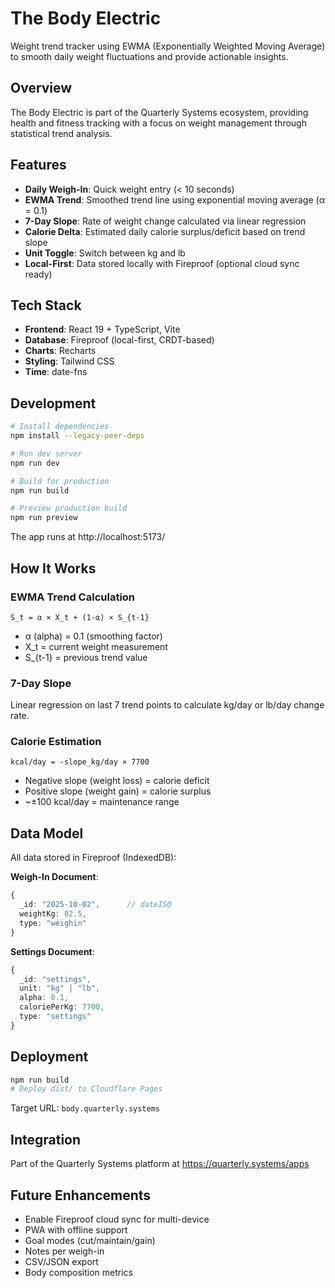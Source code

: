 # The Body Electric

Weight trend tracker using EWMA (Exponentially Weighted Moving Average) to smooth daily weight fluctuations and provide actionable insights.

## Overview

The Body Electric is part of the Quarterly Systems ecosystem, providing health and fitness tracking with a focus on weight management through statistical trend analysis.

## Features

- **Daily Weigh-In**: Quick weight entry (< 10 seconds)
- **EWMA Trend**: Smoothed trend line using exponential moving average (α = 0.1)
- **7-Day Slope**: Rate of weight change calculated via linear regression
- **Calorie Delta**: Estimated daily calorie surplus/deficit based on trend slope
- **Unit Toggle**: Switch between kg and lb
- **Local-First**: Data stored locally with Fireproof (optional cloud sync ready)

## Tech Stack

- **Frontend**: React 19 + TypeScript, Vite
- **Database**: Fireproof (local-first, CRDT-based)
- **Charts**: Recharts
- **Styling**: Tailwind CSS
- **Time**: date-fns

## Development

```bash
# Install dependencies
npm install --legacy-peer-deps

# Run dev server
npm run dev

# Build for production
npm run build

# Preview production build
npm run preview
```

The app runs at http://localhost:5173/

## How It Works

### EWMA Trend Calculation
```
S_t = α × X_t + (1-α) × S_{t-1}
```
- α (alpha) = 0.1 (smoothing factor)
- X_t = current weight measurement
- S_{t-1} = previous trend value

### 7-Day Slope
Linear regression on last 7 trend points to calculate kg/day or lb/day change rate.

### Calorie Estimation
```
kcal/day = -slope_kg/day × 7700
```
- Negative slope (weight loss) = calorie deficit
- Positive slope (weight gain) = calorie surplus
- ~±100 kcal/day = maintenance range

## Data Model

All data stored in Fireproof (IndexedDB):

**Weigh-In Document**:
```ts
{
  _id: "2025-10-02",      // dateISO
  weightKg: 82.5,
  type: "weighin"
}
```

**Settings Document**:
```ts
{
  _id: "settings",
  unit: "kg" | "lb",
  alpha: 0.1,
  caloriePerKg: 7700,
  type: "settings"
}
```

## Deployment

```bash
npm run build
# Deploy dist/ to Cloudflare Pages
```

Target URL: `body.quarterly.systems`

## Integration

Part of the Quarterly Systems platform at https://quarterly.systems/apps

## Future Enhancements

- Enable Fireproof cloud sync for multi-device
- PWA with offline support
- Goal modes (cut/maintain/gain)
- Notes per weigh-in
- CSV/JSON export
- Body composition metrics
